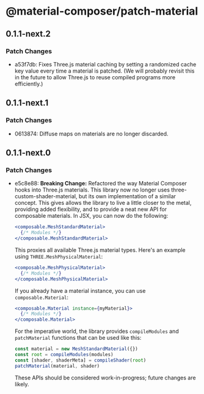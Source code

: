 # @material-composer/patch-material

## 0.1.1-next.2

### Patch Changes

- a53f7db: Fixes Three.js material caching by setting a randomized cache key value every time a material is patched. (We will probably revisit this in the future to allow Three.js to reuse compiled programs more efficiently.)

## 0.1.1-next.1

### Patch Changes

- 0613874: Diffuse maps on materials are no longer discarded.

## 0.1.1-next.0

### Patch Changes

- e5c8e88: **Breaking Change:** Refactored the way Material Composer hooks into Three.js materials. This library now no longer uses three-custom-shader-material, but its own implementation of a similar concept. This gives allows the library to live a little closer to the metal, providing added flexibility, and to provide a neat new API for composable materials. In JSX, you can now do the following:

  ```jsx
  <composable.MeshStandardMaterial>
    {/* Modules */}
  </composable.MeshStandardMaterial>
  ```

  This proxies all available Three.js material types. Here's an example using `THREE.MeshPhysicalMaterial`:

  ```jsx
  <composable.MeshPhysicalMaterial>
    {/* Modules */}
  </composable.MeshPhysicalMaterial>
  ```

  If you already have a material instance, you can use `composable.Material`:

  ```jsx
  <composable.Material instance={myMaterial}>
    {/* Modules */}
  </composable.Material>
  ```

  For the imperative world, the library provides `compileModules` and `patchMaterial` functions that can be used like this:

  ```js
  const material = new MeshStandardMaterial({})
  const root = compileModules(modules)
  const [shader, shaderMeta] = compileShader(root)
  patchMaterial(material, shader)
  ```

  These APIs should be considered work-in-progress; future changes are likely.
